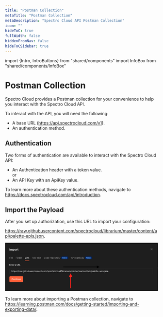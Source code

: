 ```yaml
---
title: "Postman Collection"
metaTitle: "Postman Collection"
metaDescription: "Spectro Cloud API Postman Collection"
icon: ""
hideToC: true
fullWidth: false
hiddenFromNav: false
hideToCSidebar: true
---
```

import {Intro, IntroButtons} from "shared/components"
import InfoBox from "shared/components/InfoBox"

<Intro>

# Postman Collection

</Intro>

Spectro Cloud provides a Postman collection for your convenience to help you interact with the Spectro Cloud API.

To interact with the API, you will need the following:

* A base URL (https://api.spectrocloud.com/v1).
* An authentication method. 

## Authentication

Two forms of authentication are available to interact with the Spectro Cloud API:

* An Authentication header with a token value.  
or
* An API Key with an ApiKey value.

To learn more about these authentication methods, navigate to https://docs.spectrocloud.com/api/introduction.

## Import the Payload

After you set up authorization, use this URL to import your configuration:

https://raw.githubusercontent.com/spectrocloud/librarium/master/content/api/palette-apis.json.

![Copy/paste the URL in the **Import** dialog as a link.](URL-as-a-link.png)




To learn more about importing a Postman collection, navigate to https://learning.postman.com/docs/getting-started/importing-and-exporting-data/.
